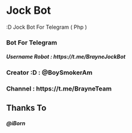 # Jock Bot
:D Jock Bot For Telegram ( Php )


<h3> Bot For Telegram 

<h5> Username Robot : https://t.me/BrayneJockBot

<h3> Creator :D : @BoySmokerAm

<h3> Channel : https://t.me/BrayneTeam

<h2>Thanks To 

<h5> @iBorn
